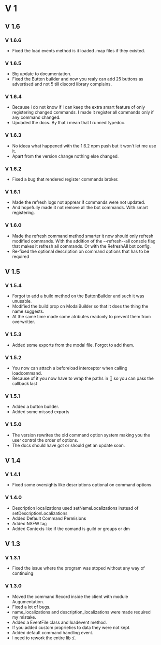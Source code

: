 # V 1

## V 1.6

### V 1.6.6

- Fixed the load events method is it loaded .map files if they existed.

### V 1.6.5

- Big update to documentation.
- Fixed the Button builder and now you realy can add 25 buttons as advertised and not 5 till discord library complains.

### V 1.6.4

- Because i do not know if I can keep the extra smart feature of only registering changed commands. I made it register all commands only if any command changed.
- Updaded the docs. By that i mean that I runned typedoc.

### V 1.6.3

- No ideea what happened with the 1.6.2 npm push but it won't let me use it.
- Apart from the version change nothing else changed.

### V 1.6.2

- Fixed a bug that rendered register commands broker.

### V 1.6.1

- Made the refresh logs not apprear if commands were not updated.
- And hopefully made it not remove all the bot commands. With smart registering.

### V 1.6.0

- Made the refresh command method smarter it now should only refresh modified commands. With the addition of the --refresh--all console flag that makes it refresh all commands. Or with the RefreshAll bot config.
- Re-fixed the optional description on command options that has to be required

## V 1.5

### V 1.5.4

- Forgot to add a build method on the ButtonBuilder and such it was unusable.
- Modified the build prop on ModalBuilder so that it does the thing the name suggests.
- At the same time made some atributes readonly to prevent them from overwritter.

### V 1.5.3

- Added some exports from the modal file. Forgot to add them.

### V 1.5.2

- You now can attach a beforeload interceptor when calling loadcommand.
- Because of it you now have to wrap the paths in [] so you can pass the callback last

### V 1.5.1

- Added a button builder.
- Added some missed exports

### V 1.5.0

- The version rewrites the old command option system making you the user control the order of options.
- The docs should have got or should get an update soon.

## V 1.4

### V 1.4.1

- Fixed some oversights like descriptions optional on command options

### V 1.4.0

- Description localizations used setNameLocalizations instead of setDescriptionLocalizations
- Added Default Command Permisions
- Added NSFW tag
- Added Contexts like if the comand is guild or groups or dm

## V 1.3

### V 1.3.1

- Fixed the issue where the program was stoped without any way of continuing

### V 1.3.0

- Moved the command Record inside the client with module Augumentation.
- Fixed a lot of bugs.
- name_localizations and description_localizations were made required my mistake.
- Added a EventFile class and loadevent method.
- If you added custom proprieties to data they were not kept.
- Added default command handling event.
- I need to rework the entire lib :(.
